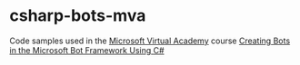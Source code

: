 # csharp-bots-mva
Code samples used in the [Microsoft Virtual Academy](http://mva.microsoft.com) course
[Creating Bots in the Microsoft Bot Framework Using C#](https://mva.microsoft.com/en-US/training-courses/creating-bots-in-the-microsoft-bot-framework-using-c-17590)
